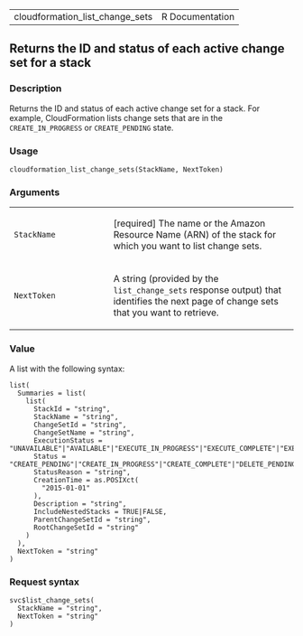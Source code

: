 <table style="width: 100%;">
<tbody>
<tr class="odd">
<td>cloudformation_list_change_sets</td>
<td style="text-align: right;">R Documentation</td>
</tr>
</tbody>
</table>

## Returns the ID and status of each active change set for a stack

### Description

Returns the ID and status of each active change set for a stack. For
example, CloudFormation lists change sets that are in the
`CREATE_IN_PROGRESS` or `CREATE_PENDING` state.

### Usage

    cloudformation_list_change_sets(StackName, NextToken)

### Arguments

<table>
<colgroup>
<col style="width: 35%" />
<col style="width: 65%" />
</colgroup>
<tbody>
<tr class="odd">
<td><code
id="cloudformation_list_change_sets_:_StackName">StackName</code></td>
<td><p>[required] The name or the Amazon Resource Name (ARN) of the
stack for which you want to list change sets.</p></td>
</tr>
<tr class="even">
<td><code
id="cloudformation_list_change_sets_:_NextToken">NextToken</code></td>
<td><p>A string (provided by the <code>list_change_sets</code> response
output) that identifies the next page of change sets that you want to
retrieve.</p></td>
</tr>
</tbody>
</table>

### Value

A list with the following syntax:

    list(
      Summaries = list(
        list(
          StackId = "string",
          StackName = "string",
          ChangeSetId = "string",
          ChangeSetName = "string",
          ExecutionStatus = "UNAVAILABLE"|"AVAILABLE"|"EXECUTE_IN_PROGRESS"|"EXECUTE_COMPLETE"|"EXECUTE_FAILED"|"OBSOLETE",
          Status = "CREATE_PENDING"|"CREATE_IN_PROGRESS"|"CREATE_COMPLETE"|"DELETE_PENDING"|"DELETE_IN_PROGRESS"|"DELETE_COMPLETE"|"DELETE_FAILED"|"FAILED",
          StatusReason = "string",
          CreationTime = as.POSIXct(
            "2015-01-01"
          ),
          Description = "string",
          IncludeNestedStacks = TRUE|FALSE,
          ParentChangeSetId = "string",
          RootChangeSetId = "string"
        )
      ),
      NextToken = "string"
    )

### Request syntax

    svc$list_change_sets(
      StackName = "string",
      NextToken = "string"
    )
